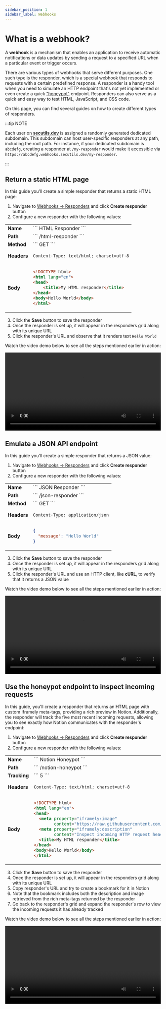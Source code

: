 ```yaml
---
sidebar_position: 1
sidebar_label: Webhooks
---
```


# What is a webhook?

A **webhook** is a mechanism that enables an application to receive automatic notifications or data updates by sending a request to a specified URL when a particular event or trigger occurs.

There are various types of webhooks that serve different purposes. One such type is the responder, which is a special webhook that responds to requests with a certain predefined response. A responder is a handy tool when you need to simulate an HTTP endpoint that's not yet implemented or even create a quick ["honeypot"](https://en.wikipedia.org/wiki/Honeypot_(computing)) endpoint. Responders can also serve as a quick and easy way to test HTML, JavaScript, and CSS code.

On this page, you can find several guides on how to create different types of responders.

:::tip NOTE

Each user on  [**secutils.dev**](https://secutils.dev) is assigned a randomly generated dedicated subdomain. This subdomain can host user-specific responders at any path, including the root path. For instance, if your dedicated subdomain is `abcdefg`, creating a responder at `/my-responder` would make it accessible via `https://abcdefg.webhooks.secutils.dev/my-responder`.

:::

## Return a static HTML page

In this guide you'll create a simple responder that returns a static HTML page:

1. Navigate to [Webhooks → Responders](https://secutils.dev/ws/webhooks__responders) and click **Create responder** button
2. Configure a new responder with the following values:

<table class="su-table">
<tbody>
<tr>
<td><b>Name</b></td>
<td>
```
HTML Responder
```
</td>
</tr>
<tr>
<td><b>Path</b></td>
<td>
```
/html-responder
```
</td>
</tr>
<tr>
<td><b>Method</b></td>
<td>
```
GET
```
</td>
</tr>
<tr>
    <td><b>Headers</b></td>
<td>

```http
Content-Type: text/html; charset=utf-8
```
</td>
</tr>
<tr>
    <td><b>Body</b></td>
<td>

```html
<!DOCTYPE html>
<html lang="en">
<head>
    <title>My HTML responder</title>
</head>
<body>Hello World</body>
</html>
```
</td>
</tr>
</tbody>
</table>

3. Click the **Save** button to save the responder
4. Once the responder is set up, it will appear in the responders grid along with its unique URL
5. Click the responder's URL and observe that it renders text `Hello World`

Watch the video demo below to see all the steps mentioned earlier in action:

<video controls preload="metadata" width="100%">
  <source src="../video/guides/webhooks_html_responder.webm" type="video/webm" />
  <source src="../video/guides/webhooks_html_responder.mp4" type="video/mp4" />
</video>

## Emulate a JSON API endpoint

In this guide you'll create a simple responder that returns a JSON value:

1. Navigate to [Webhooks → Responders](https://secutils.dev/ws/webhooks__responders) and click **Create responder** button
2. Configure a new responder with the following values:

<table class="su-table">
<tbody>
<tr>
<td><b>Name</b></td>
<td>
```
JSON Responder
```
</td></tr>
<tr>
<td><b>Path</b></td>
<td>
```
/json-responder
```
</td>
</tr>
<tr>
<td><b>Method</b></td>
<td>
```
GET
```
</td>
</tr>
<tr>
    <td><b>Headers</b></td>
<td>

```http
Content-Type: application/json
```
</td>
</tr>
<tr>
    <td><b>Body</b></td>
<td>

```json
{
  "message": "Hello World"
}
```
</td>
</tr>
</tbody>
</table>

3. Click the **Save** button to save the responder
4. Once the responder is set up, it will appear in the responders grid along with its unique URL
5. Click the responder's URL and use an HTTP client, like **cURL**, to verify that it returns a JSON value

Watch the video demo below to see all the steps mentioned earlier in action:

<video controls preload="metadata" width="100%">
  <source src="../video/guides/webhooks_json_responder.webm" type="video/webm" />
  <source src="../video/guides/webhooks_json_responder.mp4" type="video/mp4" />
</video>

## Use the honeypot endpoint to inspect incoming requests

In this guide, you'll create a responder that returns an HTML page with custom Iframely meta-tags, providing a rich preview in Notion. Additionally, the responder will track the five most recent incoming requests, allowing you to see exactly how Notion communicates with the responder's endpoint:

1. Navigate to [Webhooks → Responders](https://secutils.dev/ws/webhooks__responders) and click **Create responder** button
2. Configure a new responder with the following values:

<table class="su-table">
<tbody>
<tr>
<td><b>Name</b></td>
<td>
```
Notion Honeypot
```
</td>
</tr>
<tr>
<td><b>Path</b></td>
<td>
```
/notion-honeypot
```
</td>
</tr>
<tr>
<td><b>Tracking</b></td>
<td>
```
5
```
</td>
</tr>
<tr>
    <td><b>Headers</b></td>
<td>

```http
Content-Type: text/html; charset=utf-8
```
</td>
</tr>
<tr>
    <td><b>Body</b></td>
<td>

```html
<!DOCTYPE html>
<html lang="en">
<head>
  <meta property="iframely:image"
        content="https://raw.githubusercontent.com/secutils-dev/secutils/main/assets/logo/secutils-logo-initials.png" />
  <meta property="iframely:description"
        content="Inspect incoming HTTP request headers and body with the honeypot endpoint" />
  <title>My HTML responder</title>
</head>
<body>Hello World</body>
</html>
```
</td>
</tr>
</tbody>
</table>

3. Click the **Save** button to save the responder
4. Once the responder is set up, it will appear in the responders grid along with its unique URL
5. Copy responder's URL and try to create a bookmark for it in Notion
6. Note that the bookmark includes both the description and image retrieved from the rich meta-tags returned by the responder
7. Go back to the responder's grid and expand the responder's row to view the incoming requests it has already tracked

Watch the video demo below to see all the steps mentioned earlier in action:

<video controls preload="metadata" width="100%">
  <source src="../video/guides/webhooks_tracking_responder.webm" type="video/webm" />
  <source src="../video/guides/webhooks_tracking_responder.mp4" type="video/mp4" />
</video>
